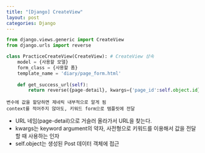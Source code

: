 ```yaml
---
title: "[Django] CreateView"
layout: post
categories: Django
---
```


```python
from django.views.generic import CreateView 
from django.urls import reverse

class PracticeCreateView(CreateView): # CreateView 상속
    model = {사용할 모델}
    form_class = {사용할 폼}
    template_name = 'diary/page_form.html' 
    
    def get_success_url(self):
        return reverse({page-detail}, kwargs={'page_id':self.object.id})
``` 
`변수에 값을 할당하면 제네릭 내부적으로 알게 됨`<br/>
`context를 적어주지 않아도, 키워드 form으로 템플릿에 전달`

- URL 네임(page-detail)으로 거슬러 올라가서 URL을 찾는다.
- kwargs는 keyword argument의 약자, 사전형으로 키워드를 이용해서 값을 전달할 때 사용하는 인자
- self.object는 생성된 Post 데이터 객체에 접근